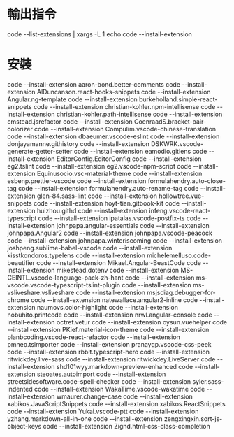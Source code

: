 # 輸出指令
code --list-extensions | xargs -L 1 echo code --install-extension

# 安裝
code --install-extension aaron-bond.better-comments
code --install-extension AlDuncanson.react-hooks-snippets
code --install-extension Angular.ng-template
code --install-extension burkeholland.simple-react-snippets
code --install-extension christian-kohler.npm-intellisense
code --install-extension christian-kohler.path-intellisense
code --install-extension cmstead.jsrefactor
code --install-extension CoenraadS.bracket-pair-colorizer
code --install-extension Compulim.vscode-chinese-translation
code --install-extension dbaeumer.vscode-eslint
code --install-extension donjayamanne.githistory
code --install-extension DSKWRK.vscode-generate-getter-setter
code --install-extension eamodio.gitlens
code --install-extension EditorConfig.EditorConfig
code --install-extension eg2.tslint
code --install-extension eg2.vscode-npm-script
code --install-extension Equinusocio.vsc-material-theme
code --install-extension esbenp.prettier-vscode
code --install-extension formulahendry.auto-close-tag
code --install-extension formulahendry.auto-rename-tag
code --install-extension glen-84.sass-lint
code --install-extension hollowtree.vue-snippets
code --install-extension hoyt-tian.gitbook-kit
code --install-extension huizhou.githd
code --install-extension infeng.vscode-react-typescript
code --install-extension ipatalas.vscode-postfix-ts
code --install-extension johnpapa.angular-essentials
code --install-extension johnpapa.Angular2
code --install-extension johnpapa.vscode-peacock
code --install-extension johnpapa.winteriscoming
code --install-extension joshpeng.sublime-babel-vscode
code --install-extension kisstkondoros.typelens
code --install-extension michelemelluso.code-beautifier
code --install-extension Mikael.Angular-BeastCode
code --install-extension mikestead.dotenv
code --install-extension MS-CEINTL.vscode-language-pack-zh-hant
code --install-extension ms-vscode.vscode-typescript-tslint-plugin
code --install-extension ms-vsliveshare.vsliveshare
code --install-extension msjsdiag.debugger-for-chrome
code --install-extension natewallace.angular2-inline
code --install-extension naumovs.color-highlight
code --install-extension nobuhito.printcode
code --install-extension nrwl.angular-console
code --install-extension octref.vetur
code --install-extension oysun.vuehelper
code --install-extension PKief.material-icon-theme
code --install-extension planbcoding.vscode-react-refactor
code --install-extension pmneo.tsimporter
code --install-extension pranaygp.vscode-css-peek
code --install-extension rbbit.typescript-hero
code --install-extension ritwickdey.live-sass
code --install-extension ritwickdey.LiveServer
code --install-extension shd101wyy.markdown-preview-enhanced
code --install-extension steoates.autoimport
code --install-extension streetsidesoftware.code-spell-checker
code --install-extension syler.sass-indented
code --install-extension WakaTime.vscode-wakatime
code --install-extension wmaurer.change-case
code --install-extension xabikos.JavaScriptSnippets
code --install-extension xabikos.ReactSnippets
code --install-extension Yukai.vscode-ptt
code --install-extension yzhang.markdown-all-in-one
code --install-extension zengxingxin.sort-js-object-keys
code --install-extension Zignd.html-css-class-completion